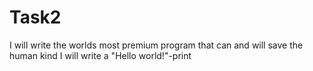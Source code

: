 # Task2
I will write the worlds most premium program that can and will save the human kind
I will write a "Hello world!"-print